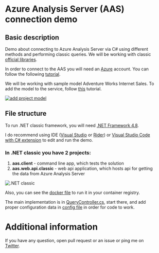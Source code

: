 # Azure Analysis Server (AAS) connection demo

## Basic description
Demo about connecting to Azure Analysis Server via C# using different methods and performing classic queries. We will be working with classic [official libraries](https://docs.microsoft.com/en-us/analysis-services/client-libraries?view=asallproducts-allversions).

In order to connect to the AAS you will need an [Azure](https;//www.azure.com "Azure Homepage") account. You can follow the following [tutorial](https://docs.microsoft.com/en-us/azure/analysis-services/analysis-services-create-server "AAS tutorial").

We will be working with sample model Adventure Works Internet Sales. To add the model to the service, follow [this](https://docs.microsoft.com/en-us/azure/analysis-services/analysis-services-create-sample-model) tutorial.

[![add project model](https://docs.microsoft.com/en-us/azure/analysis-services/media/analysis-services-create-sample-model/aas-create-sample-new-model.png)](https://docs.microsoft.com/en-us/azure/analysis-services/analysis-services-create-sample-model)

## File structure
To run .NET classic framework, you will need [.NET Framework 4.8](https://dotnet.microsoft.com/download/dotnet-framework).

I do recommend using IDE ([Visual Studio](https://visualstudio.com) or [Rider](https://jetbrains.com/rider)) or [Visual Studio Code with C# extension](https://code.visualstudio.com/) to edit and run the demo.

### In .NET classic you have 2 projects:
1. **aas.client** - command line app, which tests the solution 
2. **aas.web.api.classic** - web api application, which hosts api for getting the data from Azure Analysis Server

![.NET classic](https://webeudatastorage.blob.core.windows.net/web/aas-demo-file-structure-classic.png)

Also, you can see the [docker file](https://github.com/bovrhovn/aas-demo/blob/classic/src/Dockerfileclassic) to run it in your container registry.

The main implementation is in [QueryController.cs](https://github.com/bovrhovn/aas-demo/blob/classic/src/aas.demo/aas.web.api.classic/Controllers/QueryController.cs), start there, and add proper configuration data in [config file](https://github.com/bovrhovn/aas-demo/blob/classic/src/aas.demo/aas.web.api.classic/Web.config) in order for code to work.

# Additional information
If you have any question, open pull request or an issue or ping me on [Twitter](https://twitter.com/bvrhovnik).
